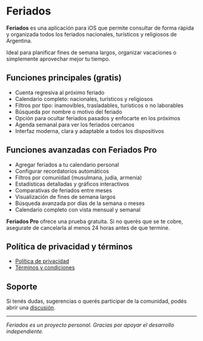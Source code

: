 # Feriados

**Feriados** es una aplicación para iOS que permite consultar de forma rápida y organizada todos los feriados nacionales, turísticos y religiosos de Argentina.

Ideal para planificar fines de semana largos, organizar vacaciones o simplemente aprovechar mejor tu tiempo.

## Funciones principales (gratis)

- Cuenta regresiva al próximo feriado
- Calendario completo: nacionales, turísticos y religiosos
- Filtros por tipo: inamovibles, trasladables, turísticos o no laborables
- Búsqueda por nombre o motivo del feriado
- Opción para ocultar feriados pasados y enfocarte en los próximos
- Agenda semanal para ver los feriados cercanos
- Interfaz moderna, clara y adaptable a todos los dispositivos

## Funciones avanzadas con Feriados Pro

- Agregar feriados a tu calendario personal
- Configurar recordatorios automáticos
- Filtros por comunidad (musulmana, judía, armenia)
- Estadísticas detalladas y gráficos interactivos
- Comparativas de feriados entre meses
- Visualización de fines de semana largos
- Búsqueda avanzada por días de la semana o meses
- Calendario completo con vista mensual y semanal

**Feriados Pro** ofrece una prueba gratuita. Si no querés que se te cobre, asegurate de cancelarla al menos 24 horas antes de que termine.

## Política de privacidad y términos

- [Política de privacidad](https://github.com/lucasditomase/Feriados/blob/main/politica-de-privacidad.md)
- [Términos y condiciones](https://github.com/lucasditomase/Feriados/blob/main/terminos-y-condiciones.md)

## Soporte

Si tenés dudas, sugerencias o querés participar de la comunidad, podés abrir una [discusión](https://github.com/lucasditomase/Feriados/discussions).

---

*Feriados es un proyecto personal. Gracias por apoyar el desarrollo independiente.*
